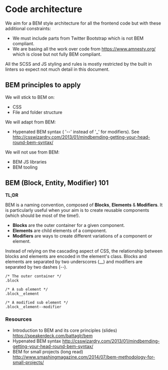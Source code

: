 # Code architecture

We aim for a BEM style architecture for all the frontend code but with these additional constraints:

* We must include parts from Twitter Bootstrap which is not BEM compliant.
* We are basing all the work over code from https://www.amnesty.org/ which is close but not fully BEM compliant.

All the SCSS and JS styling and rules is mostly restricted by the built in linters so expect not much detail in this document.

## BEM principles to apply

We will stick to BEM on:

* CSS
* File and folder structure

We will adapt from BEM:

* Hypenated BEM syntax ( '--' instead of '\_' for modifiers). See <http://csswizardry.com/2013/01/mindbemding-getting-your-head-round-bem-syntax/>

We will not use from BEM:

* BEM JS libraries
* BEM tooling

## BEM (Block, Entity, Modifier) 101

**TL;DR**

BEM is a naming convention, composed of **Blocks**, **Elements** & **Modifiers**. It is particularly useful when your aim is to create reusable components (which should be most of the time!).

* **Blocks** are the outer container for a given component.
* **Elements** are child elements of a component.
* **Modifiers** are ways to create different variations of a component or element.

Instead of relying on the cascading aspect of CSS, the relationship between blocks and elements are encoded in the element's class. Blocks and elements are separated by two underscores (\_\_) and modifiers are separated by two dashes (--).

    /* The outer container */
    .block

    /* A sub element */
    .block__element

    /* A modified sub element */
    .block__element--modifier

### Resources

* Introduction to BEM and its core principles (slides) <https://speakerdeck.com/battaglr/bem>
* Hypenated BEM syntax <http://csswizardry.com/2013/01/mindbemding-getting-your-head-round-bem-syntax/>
* BEM for small projects (long read) <http://www.smashingmagazine.com/2014/07/bem-methodology-for-small-projects/>
